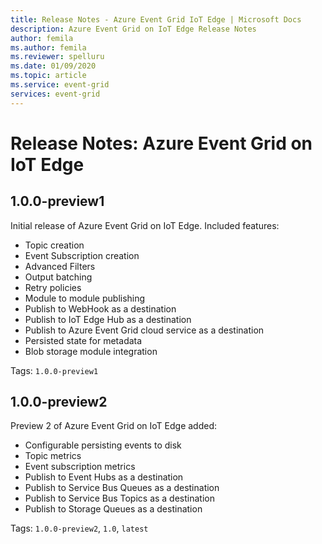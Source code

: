 ```yaml
---
title: Release Notes - Azure Event Grid IoT Edge | Microsoft Docs 
description: Azure Event Grid on IoT Edge Release Notes 
author: femila
ms.author: femila
ms.reviewer: spelluru
ms.date: 01/09/2020
ms.topic: article
ms.service: event-grid
services: event-grid
---
```


# Release Notes: Azure Event Grid on IoT Edge

## 1.0.0-preview1

Initial release of Azure Event Grid on IoT Edge. Included features:

* Topic creation
* Event Subscription creation
* Advanced Filters
* Output batching
* Retry policies
* Module to module publishing
* Publish to WebHook as a destination
* Publish to IoT Edge Hub as a destination
* Publish to Azure Event Grid cloud service as a destination
* Persisted state for metadata
* Blob storage module integration

Tags: `1.0.0-preview1`

## 1.0.0-preview2

Preview 2 of Azure Event Grid on IoT Edge added:

* Configurable persisting events to disk
* Topic metrics
* Event subscription metrics
* Publish to Event Hubs as a destination
* Publish to Service Bus Queues as a destination
* Publish to Service Bus Topics as a destination
* Publish to Storage Queues as a destination

Tags: `1.0.0-preview2`, `1.0`, `latest`